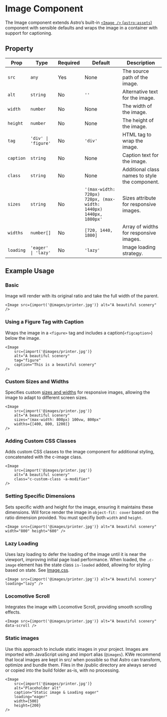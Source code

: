 # Image Component

The Image component extends Astro’s built-in [`<Image />` (`astro:assets`)](https://docs.astro.build/en/guides/images/#image--astroassets) component with sensible defaults and wraps the image in a container with support for captioning.

## Property

| Prop      | Type                | Required | Default                                                          | Description                                    |
| --------- | ------------------- | -------- | ---------------------------------------------------------------- | ---------------------------------------------- |
| `src`     | `any`               | Yes      | None                                                             | The source path of the image.                  |
| `alt`     | `string`            | No       | `''`                                                             | Alternative text for the image.                |
| `width`   | `number`            | No       | None                                                             | The width of the image.                        |
| `height`  | `number`            | No       | None                                                             | The height of the image.                       |
| `tag`     | `'div' \| 'figure'` | No       | `'div'`                                                          | HTML tag to wrap the image.                    |
| `caption` | `string`            | No       | None                                                             | Caption text for the image.                    |
| `class`   | `string`            | No       | None                                                             | Additional class names to style the component. |
| `sizes`   | `string`            | No       | `'(max-width: 720px) 720px, (max-width: 1440px) 1440px, 1800px'` | Sizes attribute for responsive images.         |
| `widths`  | `number[]`          | No       | `[720, 1440, 1800]`                                              | Array of widths for responsive images.         |
| `loading` | `'eager' \| 'lazy'` | No       | `'lazy'`                                                         | Image loading strategy.                        |

## Example Usage

### Basic

Image will render with its original ratio and take the full width of the parent.

```astro
<Image src={import('@images/printer.jpg')} alt="A beautiful scenery" />
```

### Using a Figure Tag with Caption

Wraps the image in a `<figure>` tag and includes a caption(`<figcaption>`) below the image.

```astro
<Image
    src={import('@images/printer.jpg')}
    alt="A beautiful scenery"
    tag="figure"
    caption="This is a beautiful scenery"
/>
```

### Custom Sizes and Widths

Specifies custom [sizes and widths](https://docs.astro.build/en/guides/images/#widths) for responsive images, allowing the image to adapt to different screen sizes.

```astro
<Image
    src={import('@images/printer.jpg')}
    alt="A beautiful scenery"
    sizes="(max-width: 800px) 100vw, 800px"
    widths={[400, 800, 1200]}
/>
```

### Adding Custom CSS Classes

Adds custom CSS classes to the image component for additional styling, concatenated with the c-image class.

```astro
<Image
    src={import('@images/printer.jpg')}
    alt="A beautiful scenery"
    class="c-custom-class -a-modifier"
/>
```

### Setting Specific Dimensions

Sets specific width and height for the image, ensuring it maintains these dimensions. Will force render the image in `object-fit: cover` based on the ratio dimension provided. You must specifiy both `width` and `height`.

```astro
<Image src={import('@images/printer.jpg')} alt="A beautiful scenery" width="800" height="600" />
```

### Lazy Loading

Uses lazy loading to defer the loading of the image until it is near the viewport, improving initial page load performance. When loaded, the `.c-image` element has the state class `is-loaded` added, allowing for styling based on state. See [Image.css](Image.css).

```astro
<Image src={import('@images/printer.jpg')} alt="A beautiful scenery" loading="lazy" />
```

### Locomotive Scroll

Integrates the image with Locomotive Scroll, providing smooth scrolling effects.

```astro
<Image src={import('@images/printer.jpg')} alt="A beautiful scenery" data-scroll />
```

### Static images

Use this approach to include static images in your project. Images are imported with JavaScript using and import alias (`@images`). KWe recommend that local images are kept in src/ when possible so that Astro can transform, optimize and bundle them. Files in the /public directory are always served or copied into the build folder as-is, with no processing.

```astro
<Image
    src={import('@images/printer.jpg')}
    alt="Placeholder alt"
    caption="Static image & Loading eager"
    loading="eager"
    width={500}
    height={200}
/>
```
